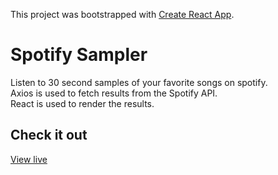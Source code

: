 This project was bootstrapped with [Create React App](https://github.com/facebookincubator/create-react-app).

# Spotify Sampler
Listen to 30 second samples of your favorite songs on spotify.  
Axios is used to fetch results from the Spotify API.  
React is used to render the results.

## Check it out
[View live](spotify-sampler.surge.sh)
